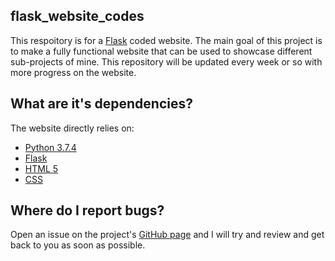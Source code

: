 flask_website_codes
-------------------------

This respoitory is for a [Flask](https://www.fullstackpython.com/flask.html) coded website. The main goal of this project is to make a fully functional website that can be used to showcase different sub-projects of mine. This repository will be updated every week or so with more progress on the website. 


What are it's dependencies?
--------------------------

The website directly relies on:
* [Python 3.7.4](https://www.python.org/downloads/release/python-374/)
* [Flask](https://pypi.org/project/Flask/)
* [HTML 5](https://en.wikipedia.org/wiki/HTML5)
* [CSS](https://en.wikipedia.org/wiki/Cascading_Style_Sheets)


Where do I report bugs?
-----------------------

Open an issue on the project's [GitHub page](https://github.com/Lightning42/flask_coded_website/) and I will try and review and get back to you as soon as possible.
